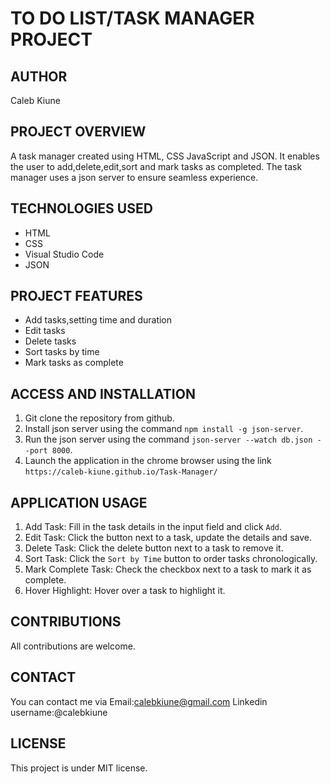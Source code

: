 # **TO DO LIST/TASK MANAGER PROJECT**
## **AUTHOR**
Caleb Kiune
## **PROJECT OVERVIEW**
A task manager created using HTML, CSS JavaScript and JSON.
It enables the user to add,delete,edit,sort and mark tasks as completed.
The task manager uses a json server to ensure seamless experience.
## **TECHNOLOGIES USED**
- HTML
- CSS
- Visual Studio Code
- JSON
## **PROJECT FEATURES**
- Add tasks,setting time and duration
- Edit tasks
- Delete tasks
- Sort tasks by time
- Mark tasks as complete
## **ACCESS AND INSTALLATION**
1. Git clone the repository from github.
2. Install json server using the command `npm install -g json-server`.
3. Run the json server using the command `json-server --watch db.json --port 8000`.
4. Launch the application in the chrome browser using the link `https://caleb-kiune.github.io/Task-Manager/`
## **APPLICATION USAGE**
1. Add Task: Fill in the task details in the input field and click `Add`.
2. Edit Task: Click the button next to a task, update the details and save.
3. Delete Task: Click the delete button next to a task to remove it.
4. Sort Task: Click the `Sort by Time` button to order tasks chronologically.
5. Mark Complete Task: Check the checkbox next to a task to mark it as complete.
6. Hover Highlight: Hover over a task to highlight it.
## CONTRIBUTIONS
All contributions are welcome.
## CONTACT
You can contact me via 
Email:calebkiune@gmail.com
Linkedin username:@calebkiune
## LICENSE
This project is under MIT license.






